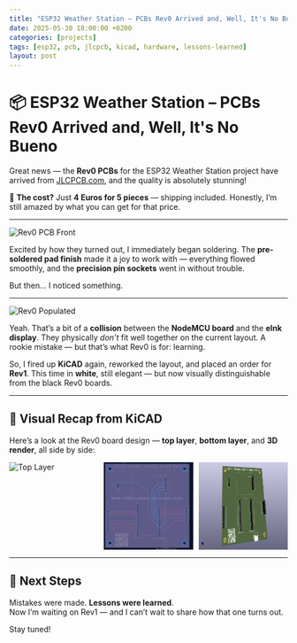 ```yaml
---
title: "ESP32 Weather Station – PCBs Rev0 Arrived and, Well, It's No Bueno"
date: 2025-05-30 18:00:00 +0200
categories: [projects]
tags: [esp32, pcb, jlcpcb, kicad, hardware, lessons-learned]
layout: post
---
```


# 📦 ESP32 Weather Station – PCBs Rev0 Arrived and, Well, It's No Bueno

Great news — the **Rev0 PCBs** for the ESP32 Weather Station project have arrived from [JLCPCB.com](https://jlcpcb.com), and the quality is absolutely stunning!

💸 **The cost?** Just **4 Euros for 5 pieces** — shipping included. Honestly, I’m still amazed by what you can get for that price.

---

![Rev0 PCB Front](/assets/img/esp32-mark0/rev0-front.jpg)

Excited by how they turned out, I immediately began soldering. The **pre-soldered pad finish** made it a joy to work with — everything flowed smoothly, and the **precision pin sockets** went in without trouble.

But then... I noticed something.

---

![Rev0 Populated](/assets/img/esp32-mark0/rev0-populated.jpg)

Yeah. That’s a bit of a **collision** between the **NodeMCU board** and the **eInk display**. They physically *don’t* fit well together on the current layout. A rookie mistake — but that’s what Rev0 is for: learning.

So, I fired up **KiCAD** again, reworked the layout, and placed an order for **Rev1**. This time in **white**, still elegant — but now visually distinguishable from the black Rev0 boards.

---

## 🧠 Visual Recap from KiCAD

Here’s a look at the Rev0 board design — **top layer**, **bottom layer**, and **3D render**, all side by side:

<div style="display: flex; gap: 10px; justify-content: center; flex-wrap: wrap;">
  <img src="/assets/img/esp32-mark0/rev-1top.png" alt="Top Layer" width="32%" />
  <img src="/assets/img/esp32-mark0/rev1-bottom.png" alt="Bottom Layer" width="32%" />
  <img src="/assets/img/esp32-mark0/rev1-3d-view.png" alt="3D View" width="32%" />
</div>

---

## 🚀 Next Steps

Mistakes were made. **Lessons were learned**.  
Now I’m waiting on Rev1 — and I can’t wait to share how that one turns out.

Stay tuned!
